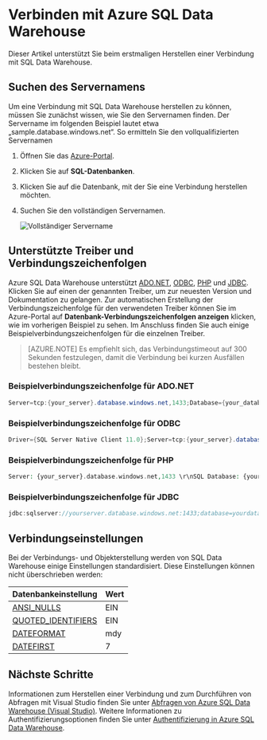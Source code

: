 <properties
   pageTitle="Verbinden mit Azure SQL Data Warehouse | Microsoft Azure"
   description="Gewusst wie: Suchen des Servernamens und der Verbindungszeichenfolge für Azure SQL Data Warehouse"
   services="sql-data-warehouse"
   documentationCenter="NA"
   authors="sonyam"
   manager="barbkess"
   editor=""/>

<tags
   ms.service="sql-data-warehouse"
   ms.devlang="NA"
   ms.topic="get-started-article"
   ms.tgt_pltfrm="NA"
   ms.workload="data-services"
   ms.date="09/26/2016"
   ms.author="sonyama;barbkess"/>

# Verbinden mit Azure SQL Data Warehouse

Dieser Artikel unterstützt Sie beim erstmaligen Herstellen einer Verbindung mit SQL Data Warehouse.

## Suchen des Servernamens

Um eine Verbindung mit SQL Data Warehouse herstellen zu können, müssen Sie zunächst wissen, wie Sie den Servernamen finden. Der Servername im folgenden Beispiel lautet etwa „sample.database.windows.net“. So ermitteln Sie den vollqualifizierten Servernamen

1. Öffnen Sie das [Azure-Portal][].
2. Klicken Sie auf **SQL-Datenbanken**.
3. Klicken Sie auf die Datenbank, mit der Sie eine Verbindung herstellen möchten.
4. Suchen Sie den vollständigen Servernamen.

    ![Vollständiger Servername][1]

## Unterstützte Treiber und Verbindungszeichenfolgen

Azure SQL Data Warehouse unterstützt [ADO.NET][], [ODBC][], [PHP][] und [JDBC][]. Klicken Sie auf einen der genannten Treiber, um zur neuesten Version und Dokumentation zu gelangen. Zur automatischen Erstellung der Verbindungszeichenfolge für den verwendeten Treiber können Sie im Azure-Portal auf **Datenbank-Verbindungszeichenfolgen anzeigen** klicken, wie im vorherigen Beispiel zu sehen. Im Anschluss finden Sie auch einige Beispielverbindungszeichenfolgen für die einzelnen Treiber.

> [AZURE.NOTE] Es empfiehlt sich, das Verbindungstimeout auf 300 Sekunden festzulegen, damit die Verbindung bei kurzen Ausfällen bestehen bleibt.

### Beispielverbindungszeichenfolge für ADO.NET

```C#
Server=tcp:{your_server}.database.windows.net,1433;Database={your_database};User ID={your_user_name};Password={your_password_here};Encrypt=True;TrustServerCertificate=False;Connection Timeout=30;
```

### Beispielverbindungszeichenfolge für ODBC

```C#
Driver={SQL Server Native Client 11.0};Server=tcp:{your_server}.database.windows.net,1433;Database={your_database};Uid={your_user_name};Pwd={your_password_here};Encrypt=yes;TrustServerCertificate=no;Connection Timeout=30;
```

### Beispielverbindungszeichenfolge für PHP

```PHP
Server: {your_server}.database.windows.net,1433 \r\nSQL Database: {your_database}\r\nUser Name: {your_user_name}\r\n\r\nPHP Data Objects(PDO) Sample Code:\r\n\r\ntry {\r\n   $conn = new PDO ( "sqlsrv:server = tcp:{your_server}.database.windows.net,1433; Database = {your_database}", "{your_user_name}", "{your_password_here}");\r\n    $conn->setAttribute( PDO::ATTR_ERRMODE, PDO::ERRMODE_EXCEPTION );\r\n}\r\ncatch ( PDOException $e ) {\r\n   print( "Error connecting to SQL Server." );\r\n   die(print_r($e));\r\n}\r\n\rSQL Server Extension Sample Code:\r\n\r\n$connectionInfo = array("UID" => "{your_user_name}", "pwd" => "{your_password_here}", "Database" => "{your_database}", "LoginTimeout" => 30, "Encrypt" => 1, "TrustServerCertificate" => 0);\r\n$serverName = "tcp:{your_server}.database.windows.net,1433";\r\n$conn = sqlsrv_connect($serverName, $connectionInfo);
```

### Beispielverbindungszeichenfolge für JDBC

```Java
jdbc:sqlserver://yourserver.database.windows.net:1433;database=yourdatabase;user={your_user_name};password={your_password_here};encrypt=true;trustServerCertificate=false;hostNameInCertificate=*.database.windows.net;loginTimeout=30;
```

## Verbindungseinstellungen

Bei der Verbindungs- und Objekterstellung werden von SQL Data Warehouse einige Einstellungen standardisiert. Diese Einstellungen können nicht überschrieben werden:

| Datenbankeinstellung | Wert |
| :--------------------- | :--------------------------- |
| [ANSI\_NULLS][] | EIN |
| [QUOTED\_IDENTIFIERS][] | EIN |
| [DATEFORMAT][] | mdy |
| [DATEFIRST][] | 7 |

## Nächste Schritte

Informationen zum Herstellen einer Verbindung und zum Durchführen von Abfragen mit Visual Studio finden Sie unter [Abfragen von Azure SQL Data Warehouse (Visual Studio)][]. Weitere Informationen zu Authentifizierungsoptionen finden Sie unter [Authentifizierung in Azure SQL Data Warehouse][].

<!--Articles-->
[Abfragen von Azure SQL Data Warehouse (Visual Studio)]: ./sql-data-warehouse-query-visual-studio.md
[Authentifizierung in Azure SQL Data Warehouse]: ./sql-data-warehouse-authentication.md

<!--MSDN references-->
[ADO.NET]: https://msdn.microsoft.com/library/e80y5yhx(v=vs.110).aspx
[ODBC]: https://msdn.microsoft.com/library/jj730314.aspx
[PHP]: https://msdn.microsoft.com/library/cc296172.aspx?f=255&MSPPError=-2147217396
[JDBC]: https://msdn.microsoft.com/library/mt484311(v=sql.110).aspx
[ANSI\_NULLS]: https://msdn.microsoft.com/library/ms188048.aspx
[QUOTED\_IDENTIFIERS]: https://msdn.microsoft.com/library/ms174393.aspx
[DATEFORMAT]: https://msdn.microsoft.com/library/ms189491.aspx
[DATEFIRST]: https://msdn.microsoft.com/library/ms181598.aspx

<!--Other-->
[Azure-Portal]: https://portal.azure.com

<!--Image references-->
[1]: media/sql-data-warehouse-connect-overview/get-server-name.png

<!---HONumber=AcomDC_0928_2016-->